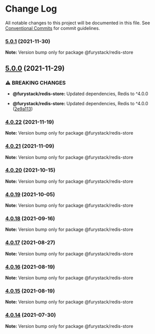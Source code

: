 # Change Log

All notable changes to this project will be documented in this file.
See [Conventional Commits](https://conventionalcommits.org) for commit guidelines.

### [5.0.1](https://github.com/furystack/furystack/compare/@furystack/redis-store@5.0.0...@furystack/redis-store@5.0.1) (2021-11-30)

**Note:** Version bump only for package @furystack/redis-store






## [5.0.0](https://github.com/furystack/furystack/compare/@furystack/redis-store@4.0.22...@furystack/redis-store@5.0.0) (2021-11-29)


### ⚠ BREAKING CHANGES

* **@furystack/redis-store:** Updated dependencies, Redis to ^4.0.0

* **@furystack/redis-store:** Updated dependencies, Redis to ^4.0.0 ([2e9a113](https://github.com/furystack/furystack/commit/2e9a113435120e28fb4853e3f3ea74756af650ea))




### [4.0.22](https://github.com/furystack/furystack/compare/@furystack/redis-store@4.0.21...@furystack/redis-store@4.0.22) (2021-11-19)

**Note:** Version bump only for package @furystack/redis-store






### [4.0.21](https://github.com/furystack/furystack/compare/@furystack/redis-store@4.0.20...@furystack/redis-store@4.0.21) (2021-11-09)

**Note:** Version bump only for package @furystack/redis-store






### [4.0.20](https://github.com/furystack/furystack/compare/@furystack/redis-store@4.0.19...@furystack/redis-store@4.0.20) (2021-10-15)

**Note:** Version bump only for package @furystack/redis-store






### [4.0.19](https://github.com/furystack/furystack/compare/@furystack/redis-store@4.0.18...@furystack/redis-store@4.0.19) (2021-10-05)

**Note:** Version bump only for package @furystack/redis-store






### [4.0.18](https://github.com/furystack/furystack/compare/@furystack/redis-store@4.0.17...@furystack/redis-store@4.0.18) (2021-09-16)

**Note:** Version bump only for package @furystack/redis-store






### [4.0.17](https://github.com/furystack/furystack/compare/@furystack/redis-store@4.0.16...@furystack/redis-store@4.0.17) (2021-08-27)

**Note:** Version bump only for package @furystack/redis-store






### [4.0.16](https://github.com/furystack/furystack/compare/@furystack/redis-store@4.0.15...@furystack/redis-store@4.0.16) (2021-08-19)

**Note:** Version bump only for package @furystack/redis-store






### [4.0.15](https://github.com/furystack/furystack/compare/@furystack/redis-store@3.0.18...@furystack/redis-store@4.0.15) (2021-08-19)

**Note:** Version bump only for package @furystack/redis-store






### [4.0.14](https://github.com/furystack/furystack/compare/@furystack/redis-store@3.0.18...@furystack/redis-store@4.0.14) (2021-07-30)

**Note:** Version bump only for package @furystack/redis-store
